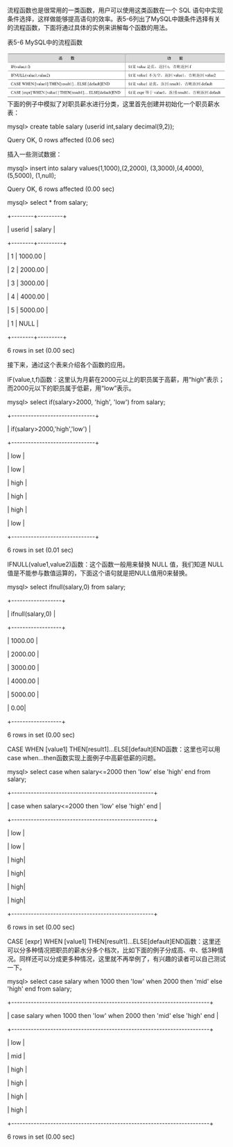 

流程函数也是很常用的一类函数，用户可以使用这类函数在一个 SQL 语句中实现条件选择，这样做能够提高语句的效率。表5-6列出了MySQL中跟条件选择有关的流程函数，下面将通过具体的实例来讲解每个函数的用法。

表5-6 MySQL中的流程函数



![figure_0108_0047.jpg](../images/figure_0108_0047.jpg)
下面的例子中模拟了对职员薪水进行分类，这里首先创建并初始化一个职员薪水表：

mysql> create table salary (userid int,salary decimal(9,2));

Query OK, 0 rows affected (0.06 sec)

插入一些测试数据：

mysql> insert into salary values(1,1000),(2,2000), (3,3000),(4,4000),(5,5000), (1,null);

Query OK, 6 rows affected (0.00 sec)

mysql> select * from salary;

+--------+---------+

| userid | salary |

+--------+---------+

| 1 | 1000.00 |

| 2 | 2000.00 |

| 3 | 3000.00 |

| 4 | 4000.00 |

| 5 | 5000.00 |

| 1 | NULL |

+--------+---------+

6 rows in set (0.00 sec)

接下来，通过这个表来介绍各个函数的应用。

IF(value,t,f)函数：这里认为月薪在2000元以上的职员属于高薪，用“high”表示；而2000元以下的职员属于低薪，用“low”表示。

mysql> select if(salary>2000, 'high', 'low') from salary;

+------------------------------+

| if(salary>2000,'high','low') |

+------------------------------+

| low |

| low |

| high |

| high |

| high |

| low |

+------------------------------+

6 rows in set (0.01 sec)

IFNULL(value1,value2)函数：这个函数一般用来替换 NULL 值，我们知道 NULL 值是不能参与数值运算的，下面这个语句就是把NULL值用0来替换。

mysql> select ifnull(salary,0) from salary;

+------------------+

| ifnull(salary,0) |

+------------------+

| 1000.00 |

| 2000.00 |

| 3000.00 |

| 4000.00 |

| 5000.00 |

| 0.00|

+------------------+

6 rows in set (0.00 sec)

CASE WHEN [value1] THEN[result1]…ELSE[default]END函数：这里也可以用 case when…then函数实现上面例子中高薪低薪的问题。

mysql> select case when salary<=2000 then 'low' else 'high' end from salary;

+---------------------------------------------------+

| case when salary<=2000 then 'low' else 'high' end |

+---------------------------------------------------+

| low |

| low |

| high|

| high|

| high|

| high|

+---------------------------------------------------+

6 rows in set (0.00 sec)

CASE [expr] WHEN [value1] THEN[result1]…ELSE[default]END函数：这里还可以分多种情况把职员的薪水分多个档次，比如下面的例子分成高、中、低3种情况。同样还可以分成更多种情况，这里就不再举例了，有兴趣的读者可以自己测试一下。

mysql> select case salary when 1000 then 'low' when 2000 then 'mid' else 'high' end from salary;

+-----------------------------------------------------------------------+

| case salary when 1000 then 'low' when 2000 then 'mid' else 'high' end |

+-----------------------------------------------------------------------+

| low |

| mid |

| high |

| high |

| high |

| high |

+-----------------------------------------------------------------------+

6 rows in set (0.00 sec)



